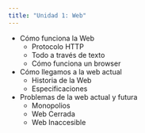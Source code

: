 ```yaml
---
title: "Unidad 1: Web"
---
```


- Cómo funciona la Web
    - Protocolo HTTP
    - Todo a través de texto
    - Cómo funciona un browser
- Cómo llegamos a la web actual
    - Historia de la Web
    - Especificaciones
- Problemas de la web actual y futura
    - Monopolios
    - Web Cerrada
    - Web Inaccesible
